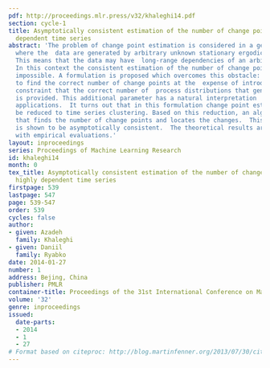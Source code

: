 ```yaml
---
pdf: http://proceedings.mlr.press/v32/khaleghi14.pdf
section: cycle-1
title: Asymptotically consistent estimation of the number of change points in highly
  dependent time series
abstract: 'The problem of change point estimation is considered in a general framework
  where the  data are generated by arbitrary unknown stationary ergodic process distributions.
  This means that the data may have  long-range dependencies of an arbitrary form.
  In this context the consistent estimation of the number of change points is provably
  impossible. A formulation is proposed which overcomes this obstacle:   it is possible
  to find the correct number of change points at the  expense of introducing the additional
  constraint that the correct number of  process distributions that generate the data
  is provided. This additional parameter has a natural interpretation  in many real-world
  applications.  It turns out that in this formulation change point estimation can
  be reduced to time series clustering. Based on this reduction, an algorithm is proposed
  that finds the number of change points and locates the changes.  This algorithm
  is shown to be asymptotically consistent.  The theoretical results are complemented
  with empirical evaluations.'
layout: inproceedings
series: Proceedings of Machine Learning Research
id: khaleghi14
month: 0
tex_title: Asymptotically consistent estimation of the number of change points in
  highly dependent time series
firstpage: 539
lastpage: 547
page: 539-547
order: 539
cycles: false
author:
- given: Azadeh
  family: Khaleghi
- given: Daniil
  family: Ryabko
date: 2014-01-27
number: 1
address: Bejing, China
publisher: PMLR
container-title: Proceedings of the 31st International Conference on Machine Learning
volume: '32'
genre: inproceedings
issued:
  date-parts:
  - 2014
  - 1
  - 27
# Format based on citeproc: http://blog.martinfenner.org/2013/07/30/citeproc-yaml-for-bibliographies/
---
```

